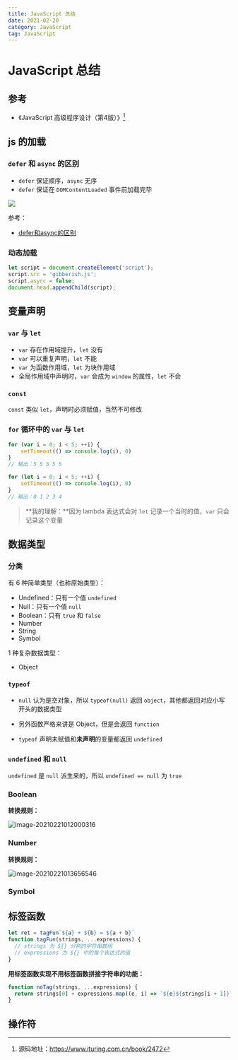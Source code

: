 ```yaml
---
title: JavaScript 总结
date: 2021-02-20
category: JavaScript
tag: JavaScript
---
```


# JavaScript 总结

## 参考

- 《JavaScript 高级程序设计（第4版）》[^1]

[^1]: 源码地址：https://www.ituring.com.cn/book/2472

## js 的加载

### `defer` 和 `async` 的区别

- `defer` 保证顺序，`async` 无序
- `defer` 保证在 `DOMContentLoaded` 事件前加载完毕

![](https://gitee.com/sharonlee/images/raw/master/20210220233046.png)

参考：

- [defer和async的区别](https://segmentfault.com/q/1010000000640869)

### 动态加载

```js
let script = document.createElement('script'); 
script.src = 'gibberish.js'; 
script.async = false; 
document.head.appendChild(script);
```

## 变量声明

### `var` 与 `let`

- `var` 存在作用域提升，`let` 没有
- `var` 可以重复声明，`let` 不能
- `var` 为函数作用域，`let` 为块作用域
- 全局作用域中声明时，`var` 会成为 `window` 的属性，`let` 不会

### `const`

`const` 类似 `let`，声明时必须赋值，当然不可修改

### `for` 循环中的 `var` 与 `let`

```js
for (var i = 0; i < 5; ++i) {
	setTimeout(() => console.log(i), 0)
}
// 输出：5 5 5 5 5

for (let i = 0; i < 5; ++i) {
	setTimeout(() => console.log(i), 0)
}
// 输出：0 1 2 3 4
```

> **我的理解：**因为 lambda 表达式会对 `let` 记录一个当时的值，`var` 只会记录这个变量

## 数据类型

### 分类

有 6 种简单类型（也称原始类型）：

- Undefined：只有一个值 `undefined`
- Null：只有一个值 `null`
- Boolean：只有 `true` 和 `false`
- Number
- String
- Symbol

1 种复杂数据类型：

- Object

### `typeof`

- `null` 认为是空对象，所以 `typeof(null)` 返回 `object`，其他都返回对应小写开头的数据类型
- 另外函数严格来讲是 Object，但是会返回 `function`

- `typeof` 声明未赋值和**未声明**的变量都返回 `undefined`

### `undefined` 和 `null`

`undefined` 是 `null` 派生来的，所以 `undefined == null` 为 `true`

### Boolean

**转换规则：**

![image-20210221012000316](https://gitee.com/sharonlee/images/raw/master/image-20210221012000316.png)

### Number

**转换规则：**

![image-20210221013656546](https://gitee.com/sharonlee/images/raw/master/image-20210221013656546.png)

### Symbol



## 标签函数

```js
let ret = tagFun`${a} + ${b} = ${a + b}`
function tagFun(strings, ...expressions) {
  // strings 为 ${} 分割的字符串数组
  // expressions 为 ${} 中的每个表达式的值
}
```

**用标签函数实现不用标签函数拼接字符串的功能：**

```js
function noTag(strings, ...expressions) { 
  return strings[0] + expressions.map((e, i) => `${e}${strings[i + 1]}`).join(''); 
}
```

## 操作符


